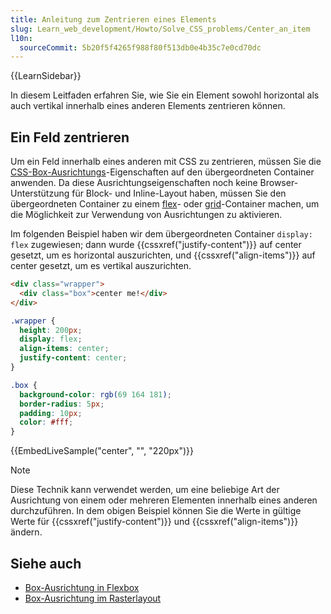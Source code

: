 ```yaml
---
title: Anleitung zum Zentrieren eines Elements
slug: Learn_web_development/Howto/Solve_CSS_problems/Center_an_item
l10n:
  sourceCommit: 5b20f5f4265f988f80f513db0e4b35c7e0cd70dc
---
```


{{LearnSidebar}}

In diesem Leitfaden erfahren Sie, wie Sie ein Element sowohl horizontal als auch vertikal innerhalb eines anderen Elements zentrieren können.

## Ein Feld zentrieren

Um ein Feld innerhalb eines anderen mit CSS zu zentrieren, müssen Sie die [CSS-Box-Ausrichtungs](/de/docs/Web/CSS/CSS_box_alignment)-Eigenschaften auf den übergeordneten Container anwenden. Da diese Ausrichtungseigenschaften noch keine Browser-Unterstützung für Block- und Inline-Layout haben, müssen Sie den übergeordneten Container zu einem [flex](/de/docs/Web/CSS/CSS_flexible_box_layout)- oder [grid](/de/docs/Web/CSS/CSS_grid_layout)-Container machen, um die Möglichkeit zur Verwendung von Ausrichtungen zu aktivieren.

Im folgenden Beispiel haben wir dem übergeordneten Container `display: flex` zugewiesen; dann wurde {{cssxref("justify-content")}} auf center gesetzt, um es horizontal auszurichten, und {{cssxref("align-items")}} auf center gesetzt, um es vertikal auszurichten.

```html live-sample___center
<div class="wrapper">
  <div class="box">center me!</div>
</div>
```

```css live-sample___center
.wrapper {
  height: 200px;
  display: flex;
  align-items: center;
  justify-content: center;
}

.box {
  background-color: rgb(69 164 181);
  border-radius: 5px;
  padding: 10px;
  color: #fff;
}
```

{{EmbedLiveSample("center", "", "220px")}}

> [!NOTE]
> Diese Technik kann verwendet werden, um eine beliebige Art der Ausrichtung von einem oder mehreren Elementen innerhalb eines anderen durchzuführen. In dem obigen Beispiel können Sie die Werte in gültige Werte für {{cssxref("justify-content")}} und {{cssxref("align-items")}} ändern.

## Siehe auch

- [Box-Ausrichtung in Flexbox](/de/docs/Web/CSS/CSS_box_alignment/Box_alignment_in_flexbox)
- [Box-Ausrichtung im Rasterlayout](/de/docs/Web/CSS/CSS_box_alignment/Box_alignment_in_grid_layout)
